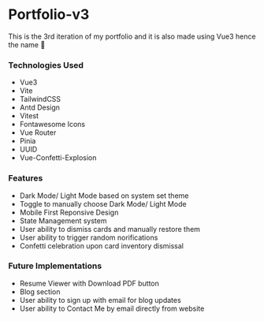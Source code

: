 # Portfolio-v3
This is the 3rd iteration of my portfolio and it is also made using Vue3 hence the name 🤪

### Technologies Used
- Vue3
- Vite
- TailwindCSS
- Antd Design
- Vitest
- Fontawesome Icons
- Vue Router
- Pinia
- UUID
- Vue-Confetti-Explosion


### Features
- Dark Mode/ Light Mode based on system set theme
- Toggle to manually choose Dark Mode/ Light Mode
- Mobile First Reponsive Design
- State Management system
- User ability to dismiss cards and manually restore them
- User ability to trigger random norifications
- Confetti celebration upon card inventory dismissal

### Future Implementations
- Resume Viewer with Download PDF button
- Blog section
- User ability to sign up with email for blog updates
- User ability to Contact Me by email directly from website
